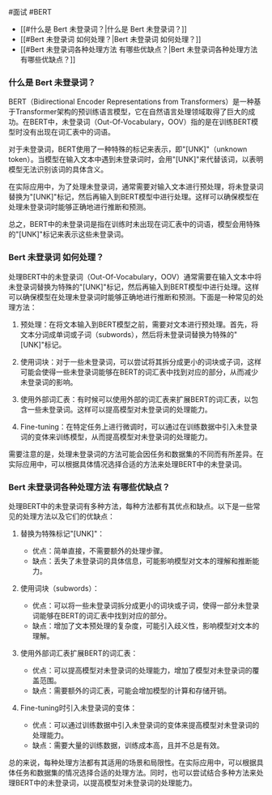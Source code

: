 #面试 #BERT 

- [[#什么是 Bert 未登录词？|什么是 Bert 未登录词？]]
- [[#Bert 未登录词 如何处理？|Bert 未登录词 如何处理？]]
- [[#Bert 未登录词各种处理方法 有哪些优缺点？|Bert 未登录词各种处理方法 有哪些优缺点？]]

### 什么是 Bert 未登录词？
BERT（Bidirectional Encoder Representations from Transformers）是一种基于Transformer架构的预训练语言模型，它在自然语言处理领域取得了巨大的成功。在BERT中，未登录词（Out-Of-Vocabulary，OOV）指的是在训练BERT模型时没有出现在词汇表中的词语。

对于未登录词，BERT使用了一种特殊的标记来表示，即"[UNK]"（unknown token）。当模型在输入文本中遇到未登录词时，会用"[UNK]"来代替该词，以表明模型无法识别该词的具体含义。

在实际应用中，为了处理未登录词，通常需要对输入文本进行预处理，将未登录词替换为"[UNK]"标记，然后再输入到BERT模型中进行处理。这样可以确保模型在处理未登录词时能够正确地进行推断和预测。

总之，BERT中的未登录词是指在训练时未出现在词汇表中的词语，模型会用特殊的"[UNK]"标记来表示这些未登录词。
### Bert 未登录词 如何处理？
处理BERT中的未登录词（Out-Of-Vocabulary，OOV）通常需要在输入文本中将未登录词替换为特殊的"[UNK]"标记，然后再输入到BERT模型中进行处理。这样可以确保模型在处理未登录词时能够正确地进行推断和预测。下面是一种常见的处理方法：

1. 预处理：在将文本输入到BERT模型之前，需要对文本进行预处理。首先，将文本分词成单词或子词（subwords），然后将未登录词替换为特殊的"[UNK]"标记。

2. 使用词块：对于一些未登录词，可以尝试将其拆分成更小的词块或子词，这样可能会使得一些未登录词能够在BERT的词汇表中找到对应的部分，从而减少未登录词的影响。

3. 使用外部词汇表：有时候可以使用外部的词汇表来扩展BERT的词汇表，以包含一些未登录词。这样可以提高模型对未登录词的处理能力。

4. Fine-tuning：在特定任务上进行微调时，可以通过在训练数据中引入未登录词的变体来训练模型，从而提高模型对未登录词的处理能力。

需要注意的是，处理未登录词的方法可能会因任务和数据集的不同而有所差异。在实际应用中，可以根据具体情况选择合适的方法来处理BERT中的未登录词。
### Bert 未登录词各种处理方法 有哪些优缺点？
处理BERT中的未登录词有多种方法，每种方法都有其优点和缺点。以下是一些常见的处理方法以及它们的优缺点：

1. 替换为特殊标记"[UNK]"：
   - 优点：简单直接，不需要额外的处理步骤。
   - 缺点：丢失了未登录词的具体信息，可能影响模型对文本的理解和推断能力。

2. 使用词块（subwords）：
   - 优点：可以将一些未登录词拆分成更小的词块或子词，使得一部分未登录词能够在BERT的词汇表中找到对应的部分。
   - 缺点：增加了文本预处理的复杂度，可能引入歧义性，影响模型对文本的理解。

3. 使用外部词汇表扩展BERT的词汇表：
   - 优点：可以提高模型对未登录词的处理能力，增加了模型对未登录词的覆盖范围。
   - 缺点：需要额外的词汇表，可能会增加模型的计算和存储开销。

4. Fine-tuning时引入未登录词的变体：
   - 优点：可以通过训练数据中引入未登录词的变体来提高模型对未登录词的处理能力。
   - 缺点：需要大量的训练数据，训练成本高，且并不总是有效。

总的来说，每种处理方法都有其适用的场景和局限性。在实际应用中，可以根据具体任务和数据集的情况选择合适的处理方法。同时，也可以尝试结合多种方法来处理BERT中的未登录词，以提高模型对未登录词的处理能力。